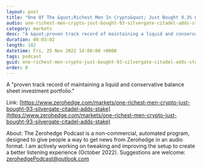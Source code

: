 ```yaml
---
layout: post
title: "One Of The &quot;Richest Men In Crypto&quot; Just Bought 9.3% Of Silvergate, Citadel Adds To Stake"
audio: one-richest-men-crypto-just-bought-93-silvergate-citadel-adds-stake-0
category: markets
desc: "A &quot;proven track record of maintaining a liquid and conservative balance sheet investment portfolio.&quot;"
duration: 00:03:02
length: 182
datetime: Fri, 25 Nov 2022 14:00:00 +0000
tags: podcast
guid: one-richest-men-crypto-just-bought-93-silvergate-citadel-adds-stake-0
order: 0
---
```

A &quot;proven track record of maintaining a liquid and conservative balance sheet investment portfolio.&quot;

Link: [https://www.zerohedge.com/markets/one-richest-men-crypto-just-bought-93-silvergate-citadel-adds-stake](https://www.zerohedge.com/markets/one-richest-men-crypto-just-bought-93-silvergate-citadel-adds-stake)

About: The Zerohedge Podcast is a non-commercial, automated program, designed to give people a way to get news from Zerohedge in an audio format.  I am actively working on tweaking and improving the setup to create a better listening experience (October 2022).  Suggestions are welcome: [zerohedgePodcast@outlook.com](mailto:zerohedgePodcast@outlook.com)
